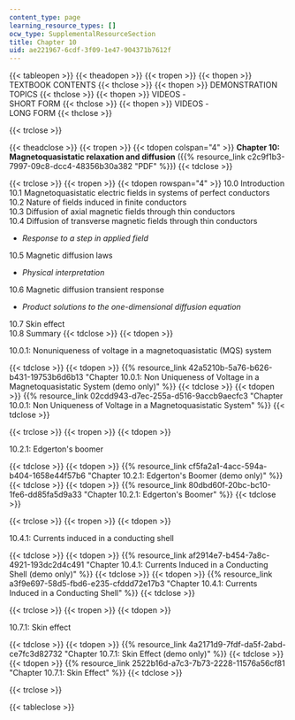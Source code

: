 ```yaml
---
content_type: page
learning_resource_types: []
ocw_type: SupplementalResourceSection
title: Chapter 10
uid: ae221967-6cdf-3f09-1e47-904371b7612f
---
```


{{< tableopen >}}
{{< theadopen >}}
{{< tropen >}}
{{< thopen >}}
TEXTBOOK CONTENTS
{{< thclose >}}
{{< thopen >}}
DEMONSTRATION TOPICS
{{< thclose >}}
{{< thopen >}}
VIDEOS -  
SHORT FORM
{{< thclose >}}
{{< thopen >}}
VIDEOS -  
LONG FORM
{{< thclose >}}

{{< trclose >}}

{{< theadclose >}}
{{< tropen >}}
{{< tdopen colspan="4" >}}
**Chapter 10: Magnetoquasistatic relaxation and diffusion** ({{% resource_link c2c9f1b3-7997-09c8-dcc4-48356b30a382 "PDF" %}})
{{< tdclose >}}

{{< trclose >}}
{{< tropen >}}
{{< tdopen rowspan="4" >}}
10.0 Introduction  
10.1 Magnetoquasistatic electric fields in systems of perfect conductors  
10.2 Nature of fields induced in finite conductors  
10.3 Diffusion of axial magnetic fields through thin conductors  
10.4 Diffusion of transverse magnetic fields through thin conductors

*   _Response to a step in applied field_

10.5 Magnetic diffusion laws

*   _Physical interpretation_

10.6 Magnetic diffusion transient response

*   _Product solutions to the one-dimensional diffusion equation_

10.7 Skin effect  
10.8 Summary
{{< tdclose >}}
{{< tdopen >}}


10.0.1: Nonuniqueness of voltage in a magnetoquasistatic (MQS) system


{{< tdclose >}}
{{< tdopen >}}
{{% resource_link 42a5210b-5a76-b626-b431-19753b6d6b13 "Chapter 10.0.1: Non Uniqueness of Voltage in a Magnetoquasistatic System (demo only)" %}}
{{< tdclose >}}
{{< tdopen >}}
{{% resource_link 02cdd943-d7ec-255a-d516-9accb9aecfc3 "Chapter 10.0.1: Non Uniqueness of Voltage in a Magnetoquasistatic System" %}}
{{< tdclose >}}

{{< trclose >}}
{{< tropen >}}
{{< tdopen >}}


10.2.1: Edgerton's boomer


{{< tdclose >}}
{{< tdopen >}}
{{% resource_link cf5fa2a1-4acc-594a-b404-1658e44f57b6 "Chapter 10.2.1: Edgerton's Boomer (demo only)" %}}
{{< tdclose >}}
{{< tdopen >}}
{{% resource_link 80dbd60f-20bc-bc10-1fe6-dd85fa5d9a33 "Chapter 10.2.1: Edgerton's Boomer" %}}
{{< tdclose >}}

{{< trclose >}}
{{< tropen >}}
{{< tdopen >}}


10.4.1: Currents induced in a conducting shell


{{< tdclose >}}
{{< tdopen >}}
{{% resource_link af2914e7-b454-7a8c-4921-193dc2d4c491 "Chapter 10.4.1: Currents Induced in a Conducting Shell (demo only)" %}}
{{< tdclose >}}
{{< tdopen >}}
{{% resource_link a3f9e697-58d5-fbd6-e235-cfddd72e17b3 "Chapter 10.4.1: Currents Induced in a Conducting Shell" %}}
{{< tdclose >}}

{{< trclose >}}
{{< tropen >}}
{{< tdopen >}}


10.7.1: Skin effect


{{< tdclose >}}
{{< tdopen >}}
{{% resource_link 4a2171d9-7fdf-da5f-2abd-ce7fc3d82732 "Chapter 10.7.1: Skin Effect (demo only)" %}}
{{< tdclose >}}
{{< tdopen >}}
{{% resource_link 2522b16d-a7c3-7b73-2228-11576a56cf81 "Chapter 10.7.1: Skin Effect" %}}
{{< tdclose >}}

{{< trclose >}}

{{< tableclose >}}